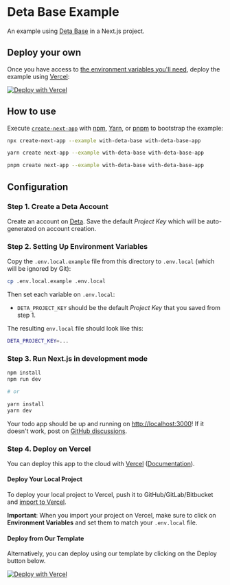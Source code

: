 # Deta Base Example

An example using [Deta Base](https://docs.deta.sh/docs/base/about) in a Next.js project.

## Deploy your own

Once you have access to [the environment variables you'll need](#step-2-setting-up-environment-variables), deploy the example using [Vercel](https://vercel.com?utm_source=github&utm_medium=readme&utm_campaign=next-example):

[![Deploy with Vercel](https://vercel.com/button)](https://vercel.com/new/git/external?repository-url=https://github.com/vercel/next.js/tree/canary/examples/with-deta-base&project-name=with-deta-base&repository-name=with-deta-base&env=DETA_PROJECT_KEY&envDescription=The%20Deta%20Project%20Key%2C%20found%20in%20the%20Deta%20dashboard&envLink=https://github.com/vercel/next.js/tree/canary/examples/with-deta-base%23configuration)

## How to use

Execute [`create-next-app`](https://github.com/vercel/next.js/tree/canary/packages/create-next-app) with [npm](https://docs.npmjs.com/cli/init), [Yarn](https://yarnpkg.com/lang/en/docs/cli/create/), or [pnpm](https://pnpm.io) to bootstrap the example:

```bash
npx create-next-app --example with-deta-base with-deta-base-app
```

```bash
yarn create next-app --example with-deta-base with-deta-base-app
```

```bash
pnpm create next-app --example with-deta-base with-deta-base-app
```

## Configuration

### Step 1. Create a Deta Account

Create an account on [Deta](https://www.deta.sh/?ref=next.js). Save the default _Project Key_ which will be auto-generated on account creation.

### Step 2. Setting Up Environment Variables

Copy the `.env.local.example` file from this directory to `.env.local` (which will be ignored by Git):

```bash
cp .env.local.example .env.local
```

Then set each variable on `.env.local`:

- `DETA_PROJECT_KEY` should be the default _Project Key_ that you saved from step 1.

The resulting `env.local` file should look like this:

```bash
DETA_PROJECT_KEY=...
```

### Step 3. Run Next.js in development mode

```bash
npm install
npm run dev

# or

yarn install
yarn dev
```

Your todo app should be up and running on [http://localhost:3000](http://localhost:3000)! If it doesn't work, post on [GitHub discussions](https://github.com/vercel/next.js/discussions).

### Step 4. Deploy on Vercel

You can deploy this app to the cloud with [Vercel](https://vercel.com?utm_source=github&utm_medium=readme&utm_campaign=next-example) ([Documentation](https://nextjs.org/docs/deployment)).

#### Deploy Your Local Project

To deploy your local project to Vercel, push it to GitHub/GitLab/Bitbucket and [import to Vercel](https://vercel.com/new?utm_source=github&utm_medium=readme&utm_campaign=next-example).

**Important**: When you import your project on Vercel, make sure to click on **Environment Variables** and set them to match your `.env.local` file.

#### Deploy from Our Template

Alternatively, you can deploy using our template by clicking on the Deploy button below.

[![Deploy with Vercel](https://vercel.com/button)](https://vercel.com/new/git/external?repository-url=https://github.com/vercel/next.js/tree/canary/examples/with-deta-base&project-name=with-deta-base&repository-name=with-deta-base&env=DETA_PROJECT_KEY&envDescription=The%20Deta%20Project%20Key%2C%20found%20in%20the%20Deta%20dashboard&envLink=https://github.com/vercel/next.js/tree/canary/examples/with-deta-base%23configuration)
